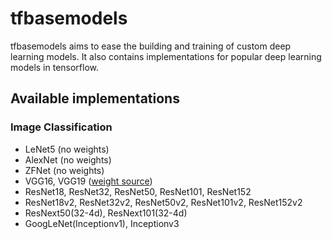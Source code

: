 # tfbasemodels
tfbasemodels aims to ease the building and training of custom deep learning models. It also contains implementations for popular deep learning models in tensorflow.

## Available implementations
### Image Classification
- LeNet5 (no weights)
- AlexNet (no weights)
- ZFNet (no weights)
- VGG16, VGG19 ([weight source](https://github.com/fchollet/deep-learning-models/releases/))
- ResNet18, ResNet32, ResNet50, ResNet101, ResNet152
- ResNet18v2, ResNet32v2, ResNet50v2, ResNet101v2, ResNet152v2
- ResNext50(32-4d), ResNext101(32-4d)
- GoogLeNet(Inceptionv1), Inceptionv3

